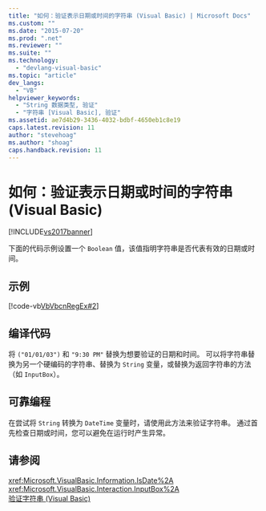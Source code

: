 ```yaml
---
title: "如何：验证表示日期或时间的字符串 (Visual Basic) | Microsoft Docs"
ms.custom: ""
ms.date: "2015-07-20"
ms.prod: ".net"
ms.reviewer: ""
ms.suite: ""
ms.technology: 
  - "devlang-visual-basic"
ms.topic: "article"
dev_langs: 
  - "VB"
helpviewer_keywords: 
  - "String 数据类型, 验证"
  - "字符串 [Visual Basic], 验证"
ms.assetid: ae7d4b29-3436-4032-bdbf-4650eb1c8e19
caps.latest.revision: 11
author: "stevehoag"
ms.author: "shoag"
caps.handback.revision: 11
---
```

# 如何：验证表示日期或时间的字符串 (Visual Basic)
[!INCLUDE[vs2017banner](../../../../visual-basic/includes/vs2017banner.md)]

下面的代码示例设置一个 `Boolean` 值，该值指明字符串是否代表有效的日期或时间。  
  
## 示例  
 [!code-vb[VbVbcnRegEx#2](../../../../visual-basic/programming-guide/language-features/strings/codesnippet/VisualBasic/how-to-validate-strings-that-represent-dates-or-times_1.vb)]  
  
## 编译代码  
 将 `("01/01/03")` 和 `"9:30 PM"` 替换为想要验证的日期和时间。  可以将字符串替换为另一个硬编码的字符串、替换为 `String` 变量，或替换为返回字符串的方法（如 `InputBox`）。  
  
## 可靠编程  
 在尝试将 `String` 转换为 `DateTime` 变量时，请使用此方法来验证字符串。  通过首先检查日期或时间，您可以避免在运行时产生异常。  
  
## 请参阅  
 <xref:Microsoft.VisualBasic.Information.IsDate%2A>   
 <xref:Microsoft.VisualBasic.Interaction.InputBox%2A>   
 [验证字符串 \(Visual Basic\)](../../../../visual-basic/programming-guide/language-features/strings/validating-strings.md)